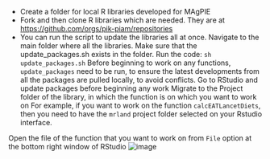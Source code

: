 * Create a folder for local R libraries developed for MAgPIE
* Fork and then clone R libraries which are needed. They are at https://github.com/orgs/pik-piam/repositories
* You can run the script to update the libraries all at once. Navigate to the main folder where all the libraries. Make sure that the update_packages.sh exists in the folder. Run the code: `sh update_packages.sh`
Before beginning to work on any functions, `update_packages` need to be run, to ensure the latest developments from all the packages are pulled locally, to avoid conflicts. 
Go to RStudio and update packages before beginning any work 
Migrate to the Project folder of the library, in which the function is on which you want to work on 
For example, if you want to work on the function `calcEATLancetDiets`, then you need to have the `mrland` project folder selected on your Rstudio interface. 

Open the file of the function that you want to work on from `File` option at the bottom right window of RStudio 
![image](https://user-images.githubusercontent.com/51452385/164454292-a573e907-9cb4-4c9c-a62b-4b391fa21d58.png)
